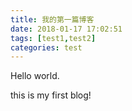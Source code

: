 ```yaml
---
title: 我的第一篇博客
date: 2018-01-17 17:02:51
tags: [test1,test2]
categories: test
---
```


Hello world.

this is my first blog!

<!--more-->
